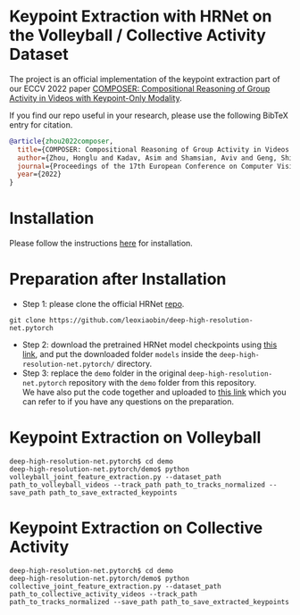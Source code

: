 # Keypoint Extraction with HRNet on the Volleyball / Collective Activity Dataset
The project is an official implementation of the keypoint extraction part of our ECCV 2022 paper [COMPOSER: Compositional Reasoning of Group Activity in Videos with Keypoint-Only Modality](https://arxiv.org/abs/2112.05892).  
  
If you find our repo useful in your research, please use the following BibTeX entry for citation.

```BibTeX
@article{zhou2022composer,
  title={COMPOSER: Compositional Reasoning of Group Activity in Videos with Keypoint-Only Modality},
  author={Zhou, Honglu and Kadav, Asim and Shamsian, Aviv and Geng, Shijie and Lai, Farley and Zhao, Long and Liu, Ting and Kapadia, Mubbasir and Graf, Hans Peter},
  journal={Proceedings of the 17th European Conference on Computer Vision (ECCV 2022)},
  year={2022}
}
```  

# Installation
Please follow the instructions [here](https://github.com/leoxiaobin/deep-high-resolution-net.pytorch#installation) for installation.

# Preparation after Installation
- Step 1: please clone the official HRNet [repo](https://github.com/leoxiaobin/deep-high-resolution-net.pytorch).
```shell
git clone https://github.com/leoxiaobin/deep-high-resolution-net.pytorch
```
- Step 2: download the pretrained HRNet model checkpoints using [this link](https://drive.google.com/file/d/1bapNbKc3fd1aG4mugK_pTWHbFx3oMZqK/view?usp=sharing), and put the downloaded folder `models` inside the `deep-high-resolution-net.pytorch/` directory.      
- Step 3: replace the `demo` folder in the original `deep-high-resolution-net.pytorch` repository with the `demo` folder from this repository.      
We have also put the code together and uploaded to [this link](https://drive.google.com/file/d/1L2MQsDsV-i7y75t8Yv7lcqmR7OXUcIyC/view?usp=sharing) which you can refer to if you have any questions on the preparation.  
  
# Keypoint Extraction on Volleyball
```shell
deep-high-resolution-net.pytorch$ cd demo
deep-high-resolution-net.pytorch/demo$ python volleyball_joint_feature_extraction.py --dataset_path path_to_volleyball_videos --track_path path_to_tracks_normalized --save_path path_to_save_extracted_keypoints
```
# Keypoint Extraction on Collective Activity
```shell
deep-high-resolution-net.pytorch$ cd demo
deep-high-resolution-net.pytorch/demo$ python collective_joint_feature_extraction.py --dataset_path path_to_collective_activity_videos --track_path path_to_tracks_normalized --save_path path_to_save_extracted_keypoints
```
  

